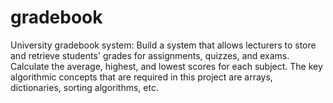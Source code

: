# gradebook
University gradebook system: Build a system that allows lecturers to store and retrieve students' grades for assignments, quizzes, and exams. Calculate the average, highest, and lowest scores for each subject. The key algorithmic concepts that are required in this project are arrays, dictionaries, sorting algorithms, etc.
